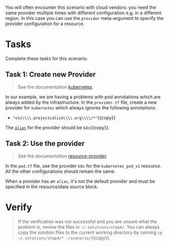You will often encounter this scenario with cloud vendors: you need the same provider multiple times with different
configuration e.g. in a different region. In this case you can use the `provider` meta-argument to specify the provider
configuration for a resource.

# Tasks

Complete these tasks for this scenario:

## Task 1: Create new Provider

> See the documentation [kubernetes](https://registry.terraform.io/providers/hashicorp/kubernetes/latest/docs).

In our example, we are having a problems with pod annotations which are always added by the infrastructure. In
the `provider.tf` file, create a new provider for `kubernetes` which always ignores the following annotations:

* `"cni\\\\.projectcalico\\\\.org\\\\/*"`{{copy}}

The [`alias`](https://opentofu.org/docs/language/providers/configuration/#alias-multiple-provider-configurations) for
the provider should be `k8s`{{copy}}.

## Task 2: Use the provider

> See the documentation [resource-provider](https://opentofu.org/docs/language/meta-arguments/resource-provider/).

In the `pod.tf` file, use the provider `k8s` for the `kubernetes_pod_v1` resource. All the other configurations should
remain the same.

When a provider has an `alias`, it's not the default provider and must be specified in the resource/data source block.

# Verify

> If the verification was not successful and you are unsure what the problem is, review the files
> in `~/.solutions/step4/`. You can always copy the solution files to the current working directory by
> running `cp ~/.solutions/step4/* ~/scenario/`{{copy}}.

